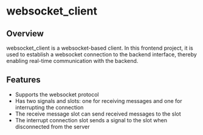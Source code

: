 # websocket_client

## Overview

websocket_client is a websocket-based client. In this frontend project, it is used to establish a websocket connection to the backend interface, thereby enabling real-time communication with the backend.

## Features

- Supports the websocket protocol
- Has two signals and slots: one for receiving messages and one for interrupting the connection
- The receive message slot can send received messages to the slot
- The interrupt connection slot sends a signal to the slot when disconnected from the server